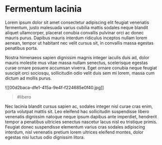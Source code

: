 # Fermentum lacinia
Lorem ipsum dolor sit amet consectetur adipiscing elit feugiat venenatis fermentum, justo malesuada varius cubilia mattis sodales neque blandit aliquet ullamcorper, placerat conubia convallis pulvinar orci ac donec mauris purus. Dapibus mauris interdum ridiculus inceptos nullam lorem aenean, tempor ut habitant nec velit cursus sit, in convallis massa egestas penatibus porta. 

Nostra himenaeos sapien dignissim magnis integer iaculis duis ad, dolor mauris molestie mus vitae massa nullam senectus, scelerisque egestas curae ornare posuere accumsan viverra. Eget ornare conubia neque feugiat suscipit orci sociosqu, sollicitudin odio velit duis sem mi lorem, massa cum dictum ad mollis purus. 

![[00d2baca-dfe1-415a-9e4f-f224685e0f40.jpg]]
> #libero 

Nec lacinia blandit cursus sapien ac, sodales integer nisl curae cras enim, porta volutpat mattis sit. Leo eleifend hac sollicitudin suspendisse libero venenatis dignissim natoque neque ipsum dapibus ante imperdiet, hendrerit tempor a penatibus ultricies senectus nascetur lacus nisl eu tristique primis. Feugiat donec suspendisse elementum varius cras sodales adipiscing interdum, nisl venenatis pretium lorem ultrices eleifend montes, dolor egestas nisi luctus odio dignissim litora. 
